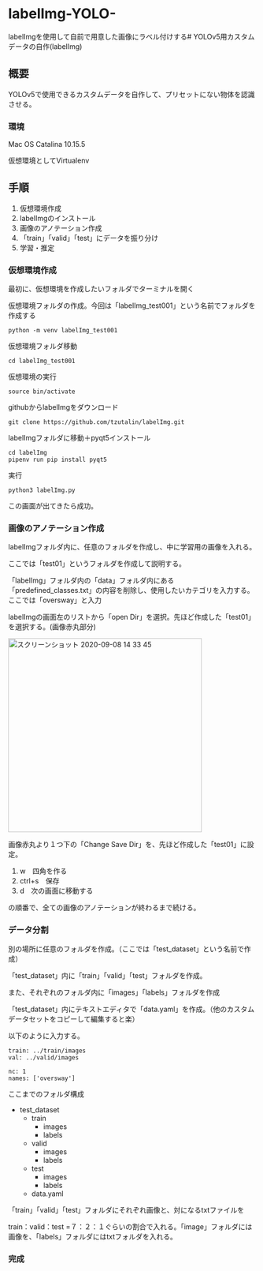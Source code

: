 # labelImg-YOLO-
labelImgを使用して自前で用意した画像にラベル付けする# YOLOv5用カスタムデータの自作(labelImg)

## 概要

YOLOv5で使用できるカスタムデータを自作して、プリセットにない物体を認識させる。

### 環境

Mac OS Catalina 10.15.5

仮想環境としてVirtualenv

## 手順

1. 仮想環境作成
2. labelImgのインストール
3. 画像のアノテーション作成
4. 「train」「valid」「test」にデータを振り分け
5. 学習・推定

### 仮想環境作成

最初に、仮想環境を作成したいフォルダでターミナルを開く

仮想環境フォルダの作成。今回は「labelImg_test001」という名前でフォルダを作成する

```
python -m venv labelImg_test001
```

仮想環境フォルダ移動

```
cd labelImg_test001
```

仮想環境の実行

```
source bin/activate
```

githubからlabelImgをダウンロード

```
git clone https://github.com/tzutalin/labelImg.git
```

labelImgフォルダに移動＋pyqt5インストール

```
cd labelImg
pipenv run pip install pyqt5
```

実行

```
python3 labelImg.py
```

この画面が出てきたら成功。

### 画像のアノテーション作成

labelImgフォルダ内に、任意のフォルダを作成し、中に学習用の画像を入れる。

ここでは「test01」というフォルダを作成して説明する。

「labelImg」フォルダ内の「data」フォルダ内にある「predefined_classes.txt」の内容を削除し、使用したいカテゴリを入力する。ここでは「oversway」と入力

labelImgの画面左のリストから「open Dir」を選択。先ほど作成した「test01」を選択する。(画像赤丸部分)

<img width="393" alt="スクリーンショット 2020-09-08 14 33 45" src="https://user-images.githubusercontent.com/68985919/92439978-b9312800-f1e6-11ea-8afe-c0766680f5e8.png">


画像赤丸より１つ下の「Change Save Dir」を、先ほど作成した「test01」に設定。

1. w　四角を作る
2. ctrl+s　保存
3. d　次の画面に移動する

の順番で、全ての画像のアノテーションが終わるまで続ける。



### データ分割

別の場所に任意のフォルダを作成。（ここでは「test_dataset」という名前で作成）

「test_dataset」内に「train」「valid」「test」フォルダを作成。

また、それぞれのフォルダ内に「images」「labels」フォルダを作成

「test_dataset」内にテキストエディタで「data.yaml」を作成。（他のカスタムデータセットをコピーして編集すると楽）

以下のように入力する。

```
train: ../train/images
val: ../valid/images

nc: 1
names: ['oversway']
```

ここまでのフォルダ構成

- test_dataset
  - train
    - images
    - labels	
  - valid
    - images
    - labels
  - test
    - images
    - labels
  - data.yaml	

「train」「valid」「test」フォルダにそれぞれ画像と、対になるtxtファイルを

train：valid：test =７：２：１ぐらいの割合で入れる。「image」フォルダには画像を、「labels」フォルダにはtxtフォルダを入れる。

### 完成


